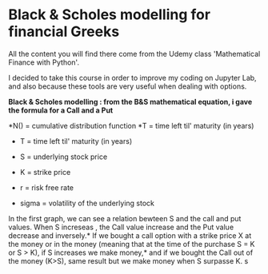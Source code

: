 # Black & Scholes modelling for financial Greeks

All the content you will find there come from the Udemy class 'Mathematical Finance with Python'.

I decided to take this course in order to improve my coding on Jupyter Lab, and also because these tools are very useful when dealing with options.

**Black & Scholes modelling : from the B&S mathematical equation, i gave the formula for a Call and a Put**

*N() = cumulative distribution function *T = time left til' maturity (in years)   

- T = time left til' maturity (in years)  

- S = underlying stock price  

- K = strike price  

- r = risk free rate  

- sigma = volatility of the underlying stock  


In the first graph, we can see a relation bewteen S and the call and put values. When S increseas , the Call value increase and the Put value decrease and inversely.*
If we bought a call option with a strike price X at the money or in the money (meaning that at the time of the purchase S = K or S > K), if S increases we make money,* and if we bought the Call out of the money (K>S), same result but we make money when S surpasse K.
s

